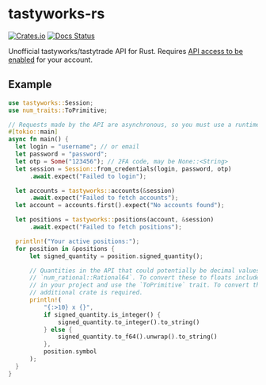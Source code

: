 # tastyworks-rs

[![Crates.io](https://img.shields.io/crates/v/tastyworks.svg)](https://crates.io/crates/tastyworks)
[![Docs Status](https://docs.rs/tastyworks/badge.svg)](https://docs.rs/tastyworks)

Unofficial tastyworks/tastytrade API for Rust. Requires [API access to be enabled](https://support.tastytrade.com/support/s/solutions/articles/43000700385) for your account.

## Example

```rust
use tastyworks::Session;
use num_traits::ToPrimitive;

// Requests made by the API are asynchronous, so you must use a runtime such as `tokio`.
#[tokio::main]
async fn main() {
  let login = "username"; // or email
  let password = "password";
  let otp = Some("123456"); // 2FA code, may be None::<String>
  let session = Session::from_credentials(login, password, otp)
      .await.expect("Failed to login");

  let accounts = tastyworks::accounts(&session)
      .await.expect("Failed to fetch accounts");
  let account = accounts.first().expect("No accounts found");

  let positions = tastyworks::positions(account, &session)
      .await.expect("Failed to fetch positions");

  println!("Your active positions:");
  for position in &positions {
      let signed_quantity = position.signed_quantity();

      // Quantities in the API that could potentially be decimal values are stored as
      // `num_rational::Rational64`. To convert these to floats include the `num-traits` crate
      // in your project and use the `ToPrimitive` trait. To convert these to integers no
      // additional crate is required.
      println!(
          "{:>10} x {}",
          if signed_quantity.is_integer() {
              signed_quantity.to_integer().to_string()
          } else {
              signed_quantity.to_f64().unwrap().to_string()
          },
          position.symbol
      );
  }
}
```
